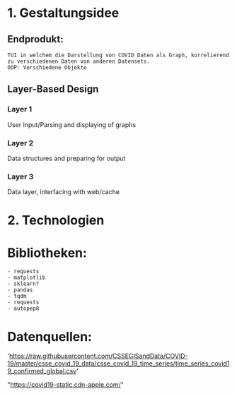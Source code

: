 # 1. Gestaltungsidee

## Endprodukt:
    TUI in welchem die Darstellung von COVID Daten als Graph, korrelierend zu verschiedenen Daten von anderen Datensets.
    OOP: Verschiedene Objekte

## Layer-Based Design

### Layer 1

User Input/Parsing and displaying of graphs

### Layer 2

Data structures and preparing for output

### Layer 3

Data layer, interfacing with web/cache

# 2. Technologien

# Bibliotheken:
    - requests
    - matplotlib
    - sklearn?
    - pandas
    - tqdm
    - requests
    - autopep8

# Datenquellen:
'https://raw.githubusercontent.com/CSSEGISandData/COVID-19/master/csse_covid_19_data/csse_covid_19_time_series/time_series_covid19_confirmed_global.csv'

"https://covid19-static.cdn-apple.com/"

